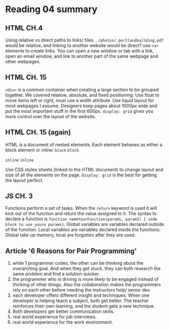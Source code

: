 # Reading 04 summary

## HTML CH.4
Using relative vs direct paths to links/ files. `./photos/.portlandbuilding.pdf` would be relative, and linking to another website would be direct? use `<a>` elements to create links. You can open a new window or tab with a link, open an email window, and link to another part of the same webpage and other webpages.

## HTML CH. 15
`<div>` is a common container when creating a large section to be grouped together. We covered relative, absolute, and fixed positioning. Use float to move items left or right, must use a width attribute. Use liquid layout for most webpages I assume. Designers keep pages about 1000px wide and put the most important stuff in the first 600px. `display: grid` gives you more control over the layout of the website. 

## HTML CH. 15 (again)
HTML is a document of nested elements. Each element behaves as either a block element or inline:
`block`
`block`

`inline` `inline`

Use CSS styles sheets (linked to the HTML document) to change layout and size of all the elements on the page. `Display: grid` is the best for getting the layout perfect. 

## JS CH. 3
Functions perform a set of tasks. When the `return` keyword is used it will kick out of the function and return the value assigned to it. The syntax to declare a function is `function nameYourFunction(param1, param2) { code block to use youre params}`. Global variables are variables declared outside of the function. Local variables are variables declared inside the functions. Global take up memory, local are forgotten after they are used.


## Article '6 Reasons for Pair Programming'
1. while 1 programmer codes, the other can be thinking about the overarching goal. And when they get stuck, they can both research the same problem and find a solution quicker.
2. the programmer who is driving is more likely to be engaged instead of thinking of other things. Also the collaboration makes the programmers rely on each other before needing the instructors help/ senior dev.
3. each developer offers different insight and techniques. When one developer is helping teach a subject, both get better. The teacher reinforces their own learning, and the student gets a new technique.
4. Both developers get better communication skills.
5. real world experience for job interviews.
6. real world experience for the work environment.